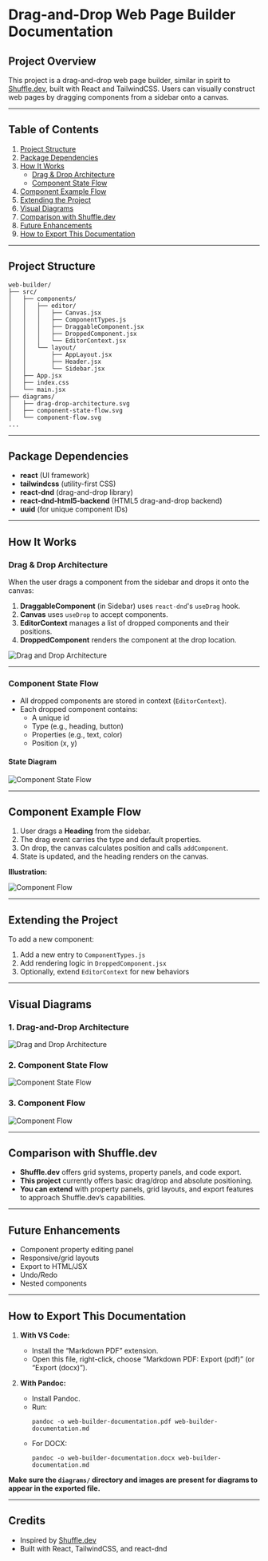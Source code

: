 # Drag-and-Drop Web Page Builder Documentation

## Project Overview

This project is a drag-and-drop web page builder, similar in spirit to [Shuffle.dev](https://shuffle.dev/editor), built with React and TailwindCSS. Users can visually construct web pages by dragging components from a sidebar onto a canvas.

---

## Table of Contents

1. [Project Structure](#project-structure)
2. [Package Dependencies](#package-dependencies)
3. [How It Works](#how-it-works)
    - [Drag & Drop Architecture](#drag--drop-architecture)
    - [Component State Flow](#component-state-flow)
4. [Component Example Flow](#component-example-flow)
5. [Extending the Project](#extending-the-project)
6. [Visual Diagrams](#visual-diagrams)
7. [Comparison with Shuffle.dev](#comparison-with-shuffledev)
8. [Future Enhancements](#future-enhancements)
9. [How to Export This Documentation](#how-to-export-this-documentation)
---

## Project Structure

```
web-builder/
├── src/
│   ├── components/
│   │   ├── editor/
│   │   │   ├── Canvas.jsx
│   │   │   ├── ComponentTypes.js
│   │   │   ├── DraggableComponent.jsx
│   │   │   ├── DroppedComponent.jsx
│   │   │   └── EditorContext.jsx
│   │   └── layout/
│   │       ├── AppLayout.jsx
│   │       ├── Header.jsx
│   │       └── Sidebar.jsx
│   ├── App.jsx
│   ├── index.css
│   └── main.jsx
├── diagrams/
│   ├── drag-drop-architecture.svg
│   ├── component-state-flow.svg
│   └── component-flow.svg
...
```

---

## Package Dependencies

- **react** (UI framework)
- **tailwindcss** (utility-first CSS)
- **react-dnd** (drag-and-drop library)
- **react-dnd-html5-backend** (HTML5 drag-and-drop backend)
- **uuid** (for unique component IDs)

---

## How It Works

### Drag & Drop Architecture

When the user drags a component from the sidebar and drops it onto the canvas:

1. **DraggableComponent** (in Sidebar) uses `react-dnd`'s `useDrag` hook.
2. **Canvas** uses `useDrop` to accept components.
3. **EditorContext** manages a list of dropped components and their positions.
4. **DroppedComponent** renders the component at the drop location.

![Drag and Drop Architecture](diagrams/drag-drop-architecture.svg)

---

### Component State Flow

- All dropped components are stored in context (`EditorContext`).
- Each dropped component contains:
    - A unique id
    - Type (e.g., heading, button)
    - Properties (e.g., text, color)
    - Position (x, y)

#### State Diagram

![Component State Flow](diagrams/component-state-flow.svg)

---

## Component Example Flow

1. User drags a **Heading** from the sidebar.
2. The drag event carries the type and default properties.
3. On drop, the canvas calculates position and calls `addComponent`.
4. State is updated, and the heading renders on the canvas.

**Illustration:**

![Component Flow](diagrams/component-flow.svg)

---

## Extending the Project

To add a new component:

1. Add a new entry to `ComponentTypes.js`
2. Add rendering logic in `DroppedComponent.jsx`
3. Optionally, extend `EditorContext` for new behaviors

---

## Visual Diagrams

### 1. Drag-and-Drop Architecture

![Drag and Drop Architecture](diagrams/drag-drop-architecture.svg)

### 2. Component State Flow

![Component State Flow](diagrams/component-state-flow.svg)

### 3. Component Flow

![Component Flow](diagrams/component-flow.svg)

---

## Comparison with Shuffle.dev

- **Shuffle.dev** offers grid systems, property panels, and code export.
- **This project** currently offers basic drag/drop and absolute positioning.
- **You can extend** with property panels, grid layouts, and export features to approach Shuffle.dev’s capabilities.

---

## Future Enhancements

- Component property editing panel
- Responsive/grid layouts
- Export to HTML/JSX
- Undo/Redo
- Nested components

---

## How to Export This Documentation

1. **With VS Code:**
   - Install the “Markdown PDF” extension.
   - Open this file, right-click, choose “Markdown PDF: Export (pdf)” (or “Export (docx)”).

2. **With Pandoc:**
   - Install Pandoc.
   - Run:  
     ```
     pandoc -o web-builder-documentation.pdf web-builder-documentation.md
     ```
   - For DOCX:  
     ```
     pandoc -o web-builder-documentation.docx web-builder-documentation.md
     ```

**Make sure the `diagrams/` directory and images are present for diagrams to appear in the exported file.**

---

## Credits

- Inspired by [Shuffle.dev](https://shuffle.dev/)
- Built with React, TailwindCSS, and react-dnd
